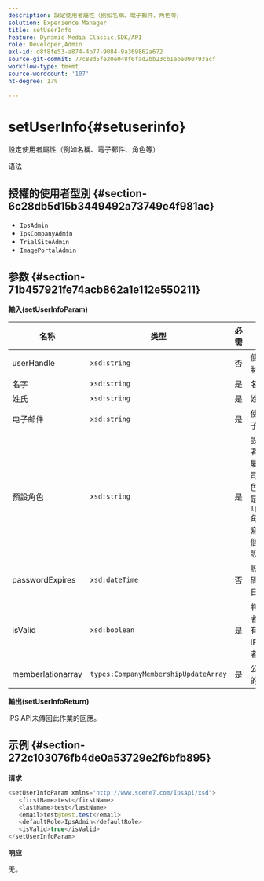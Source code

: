 ```yaml
---
description: 設定使用者屬性（例如名稱、電子郵件、角色等）
solution: Experience Manager
title: setUserInfo
feature: Dynamic Media Classic,SDK/API
role: Developer,Admin
exl-id: d8f8fe53-a874-4b77-9084-9a369862a672
source-git-commit: 77c88d5fe20e048f6fad2bb23cb1abe090793acf
workflow-type: tm+mt
source-wordcount: '107'
ht-degree: 17%

---
```


# setUserInfo{#setuserinfo}

設定使用者屬性（例如名稱、電子郵件、角色等）

语法

## 授權的使用者型別 {#section-6c28db5d15b3449492a73749e4f981ac}

* `IpsAdmin`
* `IpsCompanyAdmin`
* `TrialSiteAdmin`
* `ImagePortalAdmin`

## 参数 {#section-71b457921fe74acb862a1e112e550211}

**輸入(setUserInfoParam)**

| 名称 | 类型 | 必需 | 说明 |
|---|---|---|---|
| userHandle | `xsd:string` | 否 | 使用者控制代碼。 |
| 名字 | `xsd:string` | 是 | 名字。 |
| 姓氏 | `xsd:string` | 是 | 姓氏。 |
| 电子邮件 | `xsd:string` | 是 | 使用者電子郵件。 |
| 預設角色 | `xsd:string` | 是 | 設定使用者在其所屬每個公司中的角色。 但是請注意 `IpsAdmin` 角色會覆寫其他每個公司的設定。 |
| passwordExpires | `xsd:dateTime` | 否 | 設定的密碼到期日。 |
| isValid | `xsd:boolean` | 是 | 判斷使用者是否為有效的IPS使用者。 |
| memberlationarray | `types:CompanyMembershipUpdateArray` | 是 | 公司控點的陣列。 |

**輸出(setUserInfoReturn)**

IPS API未傳回此作業的回應。

## 示例 {#section-272c103076fb4de0a53729e2f6bfb895}

**请求**

```java
<setUserInfoParam xmlns="http://www.scene7.com/IpsApi/xsd">
   <firstName>test</firstName>
   <lastName>test</lastName>
   <email>test@test.test</email>
   <defaultRole>IpsAdmin</defaultRole>
   <isValid>true</isValid>
</setUserInfoParam>
```

**响应**

无。

